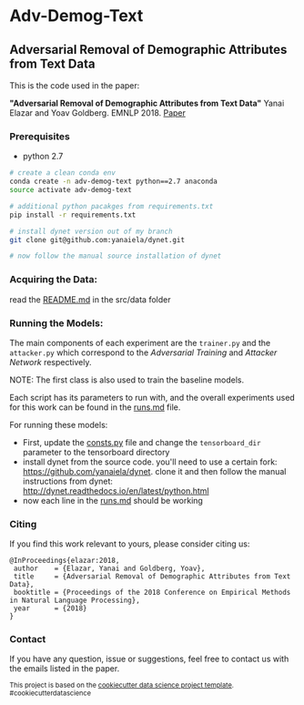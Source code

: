 # Adv-Demog-Text



## Adversarial Removal of Demographic Attributes from Text Data

This is the code used in the paper:

**"Adversarial Removal of Demographic Attributes from Text Data"**
Yanai Elazar and Yoav Goldberg. EMNLP 2018. [Paper]()


### Prerequisites
* python 2.7

```sh
# create a clean conda env
conda create -n adv-demog-text python==2.7 anaconda
source activate adv-demog-text

# additional python pacakges from requirements.txt
pip install -r requirements.txt

# install dynet version out of my branch
git clone git@github.com:yanaiela/dynet.git

# now follow the manual source installation of dynet
```



### Acquiring the Data:
read the [README.md](src/data/README.md) in the src/data folder


### Running the Models:
The main components of each experiment are the `trainer.py` 
and the `attacker.py` which correspond to the *Adversarial Training*
and *Attacker Network* respectively. 

NOTE: The first class is also used to train the baseline models.

Each script has its parameters to run with, and the overall experiments
used for this work can be found in the [runs.md](runs.md) file.

For running these models: 
* First, update the [consts.py](src/models/consts.py)
file and change the `tensorboard_dir` parameter to the tensorboard
directory
* install dynet from the source code. you'll need to use a certain
fork: https://github.com/yanaiela/dynet. clone it and then
follow the manual instructions from dynet: http://dynet.readthedocs.io/en/latest/python.html
* now each line in the [runs.md](runs.md) should be working

### Citing
If you find this work relevant to yours, please consider citing us:
```
@InProceedings{elazar:2018,
 author    = {Elazar, Yanai and Goldberg, Yoav},
 title     = {Adversarial Removal of Demographic Attributes from Text Data},
 booktitle = {Proceedings of the 2018 Conference on Empirical Methods in Natural Language Processing},
 year      = {2018}
}
```


### Contact
If you have any question, issue or suggestions, feel free to contact 
us with the emails listed in the paper.




<p><small>This project is based on the <a target="_blank" href="https://drivendata.github.io/cookiecutter-data-science/">cookiecutter data science project template</a>. #cookiecutterdatascience</small></p>

